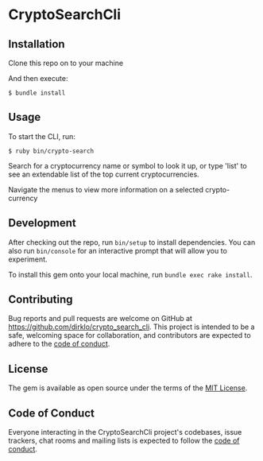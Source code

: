 # CryptoSearchCli

## Installation

Clone this repo on to your machine

And then execute:

    $ bundle install

## Usage

To start the CLI, run:
    
    $ ruby bin/crypto-search

Search for a cryptocurrency name or symbol to look it up, or type 'list' to see an extendable list of the top current cryptocurrencies.

Navigate the menus to view more information on a selected crypto-currency

## Development

After checking out the repo, run `bin/setup` to install dependencies. You can also run `bin/console` for an interactive prompt that will allow you to experiment.

To install this gem onto your local machine, run `bundle exec rake install`.

## Contributing

Bug reports and pull requests are welcome on GitHub at https://github.com/dirklo/crypto_search_cli. This project is intended to be a safe, welcoming space for collaboration, and contributors are expected to adhere to the [code of conduct](https://github.com/dirklo/crypto_search_cli/blob/master/CODE_OF_CONDUCT.md).


## License

The gem is available as open source under the terms of the [MIT License](https://opensource.org/licenses/MIT).

## Code of Conduct

Everyone interacting in the CryptoSearchCli project's codebases, issue trackers, chat rooms and mailing lists is expected to follow the [code of conduct](https://github.com/dirklo/crypto_search_cli/blob/master/CODE_OF_CONDUCT.md).
